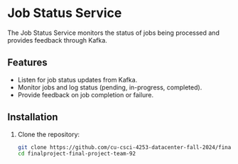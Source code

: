 # Job Status Service

The Job Status Service monitors the status of jobs being processed and provides feedback through Kafka.

## Features

- Listen for job status updates from Kafka.
- Monitor jobs and log status (pending, in-progress, completed).
- Provide feedback on job completion or failure.

## Installation

1. Clone the repository:
   ```bash
   git clone https://github.com/cu-csci-4253-datacenter-fall-2024/finalproject-final-project-team-92.git
   cd finalproject-final-project-team-92
